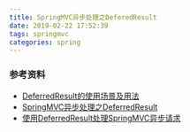```yaml
---
title: SpringMVC异步处理之DeferedResult
date: 2019-02-22 17:52:39
tags: springmvc
categories: spring
---
```



### 参考资料
- [DeferredResult的使用场景及用法](https://my.oschina.net/ojeta/blog/806087)
- [SpringMVC异步处理之DeferredResult](https://www.jianshu.com/p/acd4bbd83314)
- [使用DeferredResult处理SpringMVC异步请求](https://zhuanlan.zhihu.com/p/31223106)